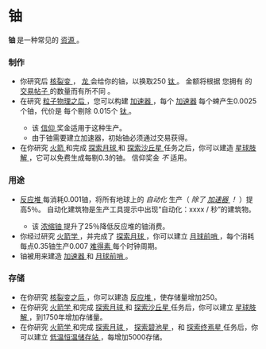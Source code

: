 # 铀

<p>
<strong>
铀
</strong>
是一种常见的
<a href="?file=003-资源大全/005-资源介绍">
资源
</a>
。
</p>

### 制作


<ul>
<li>
你研究后
<a href="#Technologies#Nuclear_Fission">
核裂变
</a>，
<a href="?file=001-猫咪百科/05-贸易">
龙
</a>
会给你的铀，以换取250
<a href="#titanium">
钛
</a>
。
金额将根据
您拥有
的
<a href="#Buildings#Tradepost">
交易帖子
</a>
的数量而有所不同
。
</li>
<li>
在研究
<a href="#Technologies#Particle_Physics">
粒子物理之后
</a>
，您可以构建
<a href="#Buildings#Accelerator">
加速器
</a>
，每个
<a href="#Buildings#Accelerator">
加速器</a>
每个蜱产生0.0025个铀，代价是
每个剔除
0.015个
<a href="#titanium">
钛
</a>
。
</li>
<ul>
<li>
该
<a href="?file=003-资源大全/16-信仰">
信仰
</a>
奖金适用于这种生产。
</li>
<li>
由于铀需要建立加速器，初始铀必须通过交易获得。
</li>
</ul>
<li>
在你研究
<a href="?file=001-猫咪百科/03-科技/01-科技#火箭学">
火箭
</a>
和完成
<a href="?file=001-猫咪百科/07-空间/04-月球">
探索月球
</a>
和
<a href="?file=001-猫咪百科/07-空间/01-地面控制#探索沙丘星">
探索沙丘星
</a>
任务之后，你可以建造
<a href="?file=001-猫咪百科/07-空间/05-沙丘星#星球肢解">
星球肢解
</a>
，它可以免费生成每剔0.3的铀。
信仰奖金
<em>
不
</em>
适用。
</li>
</ul>

### 用途


<ul>
<li>
<a href="#Buildings#Reactor">
反应堆
</a>
每消耗0.001铀，将所有地球上的
<em>
自动化
</em>
生产（
<em>
除了
<a href="#Buildings#Accelerator">
加速器
</a>
！
</em>
）提高5％。
自动化建筑物是生产工具提示中出现“自动化：xxxx / 秒”的建筑物。
</li>
<ul>
<li>
该
<a href="#workshop#Enriched_Uranium">
浓缩铀
</a>
提升了25％降低反应堆的铀消费。
</li>
</ul>
<li>
你经过研究
<a href="?file=001-猫咪百科/03-科技/01-科技#火箭学">
火箭学
</a>
，并完成了
<a href="?file=001-猫咪百科/07-空间/04-月球">
探索月球
</a>
，你可以建立
<a href="?file=001-猫咪百科/07-空间/04-月球#月球前哨">
月球前哨
</a>
，每个消耗每点0.35铀生产0.007
<a href="#unobtainium">
难得素
</a>
每个时钟周期。
</li>
<li>
铀被用来建造
<a href="#Buildings#Accelerator">
加速器
</a>
和
<a href="?file=001-猫咪百科/07-空间/04-月球#月球前哨">
月球前哨
</a>
。
</li>
</ul>

### 存储


<ul>
<li>
在你研究
<a href="#Technologies#Nuclear_Fission">
核裂变之后
</a>
，你可以建造
<a href="#Buildings#Reactor">
反应堆
</a>
，使存储量增加250。
</li>
<li>
在你研究
<a href="?file=001-猫咪百科/03-科技/01-科技#火箭学">
火箭学
</a>
和完成
<a href="?file=001-猫咪百科/07-空间/04-月球">
探索月球
</a>
和
<a href="?file=001-猫咪百科/07-空间/01-地面控制#探索沙丘星">
探索沙丘星
</a>
任务后，你可以建立
<a href="?file=001-猫咪百科/07-空间/05-沙丘星#星球肢解">
星球肢解
</a>
，到1750年增加存储量。
</li>
<li>
在你研究
<a href="?file=001-猫咪百科/03-科技/01-科技#火箭学">
火箭学
</a>
和完成
<a href="?file=001-猫咪百科/07-空间/04-月球">
探索月球
</a>
，
<a href="?file=001-猫咪百科/07-空间/01-地面控制#探索碧池星">
探索碧池星
</a>
，和
<a href="?file=001-猫咪百科/07-空间/01-地面控制#探索终焉星">
探索终焉星
</a>
任务后，你可以建立
<a href="?file=001-猫咪百科/07-空间/08-终焉星#低温恒温储存站">
低温恒温储存站
</a>
，每增加5000存储。
</li>
</ul>
</div>
<p style="float:right;margin:6px"></p>
</td>